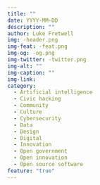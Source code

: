 ```yaml
---
title: ""
date: YYYY-MM-DD
description: ""
author: Luke Fretwell
img: -header.png
img-feat: -feat.png
img-og: -og.png
img-twitter: -twitter.png
img-alt: ""
img-caption: ""
img-link: 
category:
  - Artificial intelligence
  - Civic hacking
  - Community
  - Culture
  - Cybersecurity
  - Data
  - Design
  - Digital
  - Innovation
  - Open government
  - Open innovation
  - Open source software
feature: "true"
---
```


